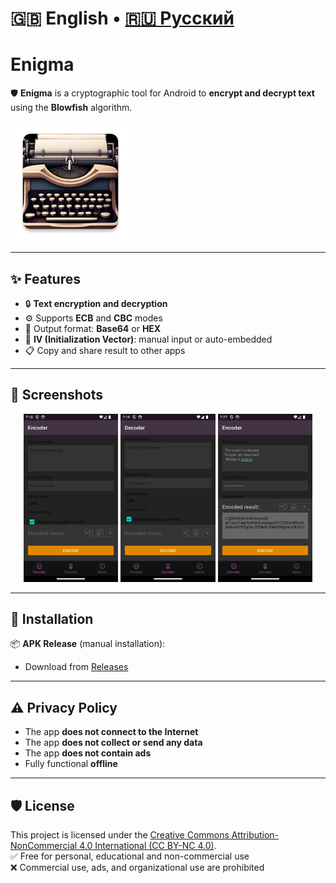 # 🇬🇧 English • [🇷🇺 Русский](README.md)

# Enigma

🛡 **Enigma** is a cryptographic tool for Android to **encrypt and decrypt text** using the **Blowfish** algorithm.

![App Icon](/app/src/main/res/mipmap-xxxhdpi/ic_launcher.webp)

---

## ✨ Features

- 🔒 **Text encryption and decryption**
- ⚙️ Supports **ECB** and **CBC** modes
- 🔁 Output format: **Base64** or **HEX**
- 🔐 **IV (Initialization Vector)**: manual input or auto-embedded
- 📋 Copy and share result to other apps

---

## 📸 Screenshots

<p align="center">
  <img src="files/screenshot_01.png" alt="Screenshot 1" width="30%">
  <img src="files/screenshot_02.png" alt="Screenshot 2" width="30%">
  <img src="files/screenshot_03.png" alt="Screenshot 3" width="30%">
</p>

---

## 🚀 Installation

📦 **APK Release** (manual installation):
- Download from [Releases](https://github.com/rokkystudio/enigma/releases)

---

## ⚠️ Privacy Policy

- The app **does not connect to the Internet**
- The app **does not collect or send any data**
- The app **does not contain ads**
- Fully functional **offline**

---

## 🛡 License

This project is licensed under the [Creative Commons Attribution-NonCommercial 4.0 International (CC BY-NC 4.0)](LICENSE).  
✅ Free for personal, educational and non-commercial use  
❌ Commercial use, ads, and organizational use are prohibited
